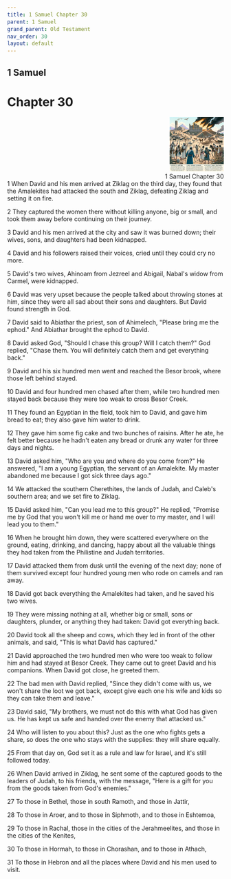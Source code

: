 ```yaml
---
title: 1 Samuel Chapter 30
parent: 1 Samuel
grand_parent: Old Testament
nav_order: 30
layout: default
---
```


## 1 Samuel

# Chapter 30

<div style="clear: both; text-align: right;">
    <img src="/assets/Image/1 Samuel/500/30.jpg" alt="1 Samuel Chapter 30" class="chapter-image" style="max-width: 25%; height: auto;"/>
    <figcaption style="font-size: 14px;">1 Samuel Chapter 30</figcaption>
</div>
1 When David and his men arrived at Ziklag on the third day, they found that the Amalekites had attacked the south and Ziklag, defeating Ziklag and setting it on fire.

2 They captured the women there without killing anyone, big or small, and took them away before continuing on their journey.

3 David and his men arrived at the city and saw it was burned down; their wives, sons, and daughters had been kidnapped.

4 David and his followers raised their voices, cried until they could cry no more.

5 David's two wives, Ahinoam from Jezreel and Abigail, Nabal's widow from Carmel, were kidnapped.

6 David was very upset because the people talked about throwing stones at him, since they were all sad about their sons and daughters. But David found strength in God.

7 David said to Abiathar the priest, son of Ahimelech, "Please bring me the ephod." And Abiathar brought the ephod to David.

8 David asked God, "Should I chase this group? Will I catch them?" God replied, "Chase them. You will definitely catch them and get everything back."

9 David and his six hundred men went and reached the Besor brook, where those left behind stayed.

10 David and four hundred men chased after them, while two hundred men stayed back because they were too weak to cross Besor Creek.

11 They found an Egyptian in the field, took him to David, and gave him bread to eat; they also gave him water to drink.

12 They gave him some fig cake and two bunches of raisins. After he ate, he felt better because he hadn't eaten any bread or drunk any water for three days and nights.

13 David asked him, "Who are you and where do you come from?" He answered, "I am a young Egyptian, the servant of an Amalekite. My master abandoned me because I got sick three days ago."

14 We attacked the southern Cherethites, the lands of Judah, and Caleb's southern area; and we set fire to Ziklag.

15 David asked him, "Can you lead me to this group?" He replied, "Promise me by God that you won't kill me or hand me over to my master, and I will lead you to them."

16 When he brought him down, they were scattered everywhere on the ground, eating, drinking, and dancing, happy about all the valuable things they had taken from the Philistine and Judah territories.

17 David attacked them from dusk until the evening of the next day; none of them survived except four hundred young men who rode on camels and ran away.

18 David got back everything the Amalekites had taken, and he saved his two wives.

19 They were missing nothing at all, whether big or small, sons or daughters, plunder, or anything they had taken: David got everything back.

20 David took all the sheep and cows, which they led in front of the other animals, and said, "This is what David has captured."

21 David approached the two hundred men who were too weak to follow him and had stayed at Besor Creek. They came out to greet David and his companions. When David got close, he greeted them.

22 The bad men with David replied, "Since they didn't come with us, we won't share the loot we got back, except give each one his wife and kids so they can take them and leave."

23 David said, "My brothers, we must not do this with what God has given us. He has kept us safe and handed over the enemy that attacked us."

24 Who will listen to you about this? Just as the one who fights gets a share, so does the one who stays with the supplies: they will share equally.

25 From that day on, God set it as a rule and law for Israel, and it's still followed today.

26 When David arrived in Ziklag, he sent some of the captured goods to the leaders of Judah, to his friends, with the message, "Here is a gift for you from the goods taken from God's enemies."

27 To those in Bethel, those in south Ramoth, and those in Jattir,

28 To those in Aroer, and to those in Siphmoth, and to those in Eshtemoa,

29 To those in Rachal, those in the cities of the Jerahmeelites, and those in the cities of the Kenites,

30 To those in Hormah, to those in Chorashan, and to those in Athach,

31 To those in Hebron and all the places where David and his men used to visit.


